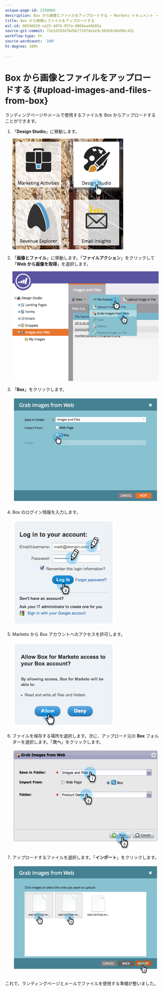 ```yaml
---
unique-page-id: 2359868
description: Box から画像とファイルをアップロードする — Marketo ドキュメント — 製品ドキュメント
title: Box から画像とファイルをアップロードする
exl-id: 08596026-ce25-4076-957a-d069aa44b85a
source-git-commit: 72e1d29347bd5b77107da1e9c30169cb6490c432
workflow-type: ht
source-wordcount: '109'
ht-degree: 100%

---
```


# Box から画像とファイルをアップロードする {#upload-images-and-files-from-box}

ランディングページやメールで使用するファイルを Box からアップロードすることができます。

1. 「**Design Studio**」に移動します。

   ![](assets/designstudio-3.png)

1. 「**画像とファイル**」に移動します。「**ファイルアクション**」をクリックして「**Web から画像を取得**」を選択します。

   ![](assets/image2014-9-16-12-3a50-3a40.png)

1. 「**Box**」をクリックします。

   ![](assets/image2014-9-16-12-3a50-3a56.png)

1. Box のログイン情報を入力します。

   ![](assets/image2014-9-16-12-3a51-3a10.png)

1. Marketo から Box アカウントへのアクセスを許可します。

   ![](assets/image2014-9-16-12-3a51-3a28.png)

1. ファイルを保存する場所を選択します。次に、アップロード元の **Box** フォルダーを選択します。「**次へ**」をクリックします。

   ![](assets/image2014-9-16-12-3a51-3a59.png)

1. アップロードするファイルを選択します。「**インポート**」をクリックします。

   ![](assets/image2014-9-16-12-3a52-3a15.png)

これで、ランディングページとメールでファイルを使用する準備が整いました。
